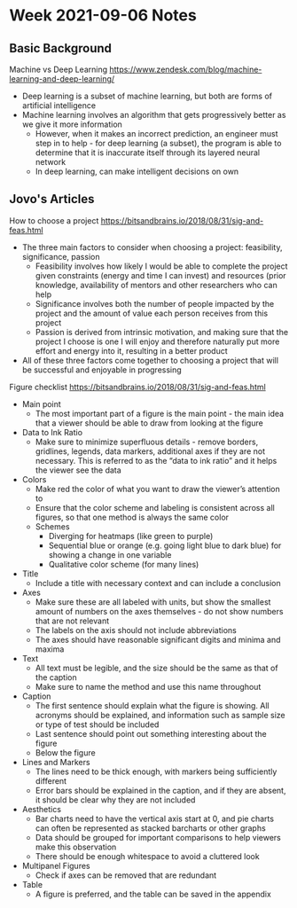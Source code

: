 # Week 2021-09-06 Notes

## Basic Background
Machine vs Deep Learning
https://www.zendesk.com/blog/machine-learning-and-deep-learning/
- Deep learning is a subset of machine learning, but both are forms of artificial intelligence
- Machine learning involves an algorithm that gets progressively better as we give it more information
    - However, when it makes an incorrect prediction, an engineer must step in to help - for deep learning (a subset), the program is able to determine that it is inaccurate itself through its layered neural network
    - In deep learning, can make intelligent decisions on own

## Jovo's Articles
How to choose a project
https://bitsandbrains.io/2018/08/31/sig-and-feas.html
- The three main factors to consider when choosing a project: feasibility, significance, passion
    - Feasibility involves how likely I would be able to complete the project given constraints (energy and time I can invest) and resources (prior knowledge, availability of mentors and other researchers who can help
    - Significance involves both the number of people impacted by the project and the amount of value each person receives from this project
    - Passion is derived from intrinsic motivation, and making sure that the project I choose is one I will enjoy and therefore naturally put more effort and energy into it, resulting in a better product
- All of these three factors come together to choosing a project that will be successful and enjoyable in progressing

Figure checklist
https://bitsandbrains.io/2018/08/31/sig-and-feas.html
- Main point 
    - The most important part of a figure is the main point - the main idea that a viewer should be able to draw from looking at the figure
- Data to Ink Ratio
    - Make sure to minimize superfluous details - remove borders, gridlines, legends, data markers, additional axes if they are not necessary. This is referred to as the “data to ink ratio” and it helps the viewer see the data
- Colors
    - Make red the color of what you want to draw the viewer’s attention to
    - Ensure that the color scheme and labeling is consistent across all figures, so that one method is always the same color
    - Schemes
        - Diverging for heatmaps (like green to purple)
        - Sequential blue or orange (e.g. going light blue to dark blue) for showing a change in one variable
        - Qualitative color scheme (for many lines)
- Title
    - Include a title with necessary context and can include a conclusion
- Axes
    - Make sure these are all labeled with units, but show the smallest amount of numbers on the axes themselves - do not show numbers that are not relevant
    - The labels on the axis should not include abbreviations
    - The axes should have reasonable significant digits and minima and maxima
- Text
    - All text must be legible, and the size should be the same as that of the caption
    - Make sure to name the method and use this name throughout
- Caption
    - The first sentence should explain what the figure is showing. All acronyms should be explained, and information such as sample size or type of test should be included
    - Last sentence should point out something interesting about the figure
    - Below the figure
- Lines and Markers
    - The lines need to be thick enough, with markers being sufficiently different 
    - Error bars should be explained in the caption, and if they are absent, it should be clear why they are not included
- Aesthetics
    - Bar charts need to have the vertical axis start at 0, and pie charts can often be represented as stacked barcharts or other graphs
    - Data should be grouped for important comparisons to help viewers make this observation 
    - There should be enough whitespace to avoid a cluttered look
- Multipanel Figures
    - Check if axes can be removed that are redundant
- Table
    - A figure is preferred, and the table can be saved in the appendix

